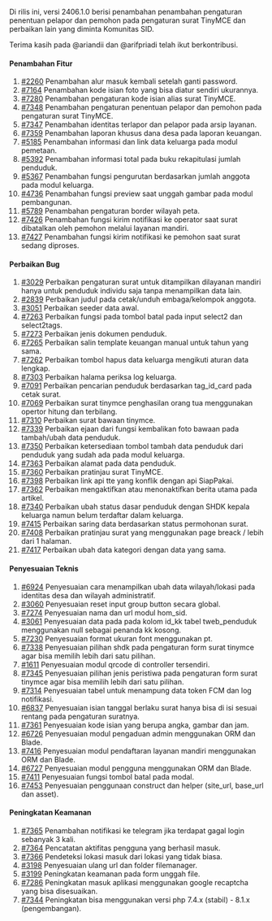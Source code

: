 Di rilis ini, versi 2406.1.0 berisi penambahan penambahan pengaturan penentuan pelapor dan pemohon pada pengaturan surat TinyMCE dan perbaikan lain yang diminta Komunitas SID.

Terima kasih pada @ariandii dan @arifpriadi telah ikut berkontribusi.

#### Penambahan Fitur

1. [#2260](https://github.com/OpenSID/premium/issues/2260) Penambahan alur masuk kembali setelah ganti password.
2. [#7164](https://github.com/OpenSID/OpenSID/issues/7164) Penambahan kode isian foto yang bisa diatur sendiri ukurannya.
3. [#7280](https://github.com/OpenSID/OpenSID/issues/7280) Penambahan pengaturan kode isian alias surat TinyMCE.
4. [#7348](https://github.com/OpenSID/OpenSID/issues/7348) Penambahan pengaturan penentuan pelapor dan pemohon pada pengaturan surat TinyMCE.
5. [#7347](https://github.com/OpenSID/OpenSID/issues/7347) Penambahan identitas terlapor dan pelapor pada arsip layanan.
6. [#7359](https://github.com/OpenSID/OpenSID/issues/7359) Penambahan laporan khusus dana desa pada laporan keuangan.
7. [#5185](https://github.com/OpenSID/OpenSID/issues/5185) Penambahan informasi dan link data keluarga pada modul pemetaan.
8. [#5392](https://github.com/OpenSID/OpenSID/issues/5392) Penambahan informasi total pada buku rekapitulasi jumlah penduduk.
9. [#5367](https://github.com/OpenSID/OpenSID/issues/5367) Penambahan fungsi pengurutan berdasarkan jumlah anggota pada modul keluarga.
10. [#4736](https://github.com/OpenSID/OpenSID/issues/4736) Penambahan fungsi preview saat unggah gambar pada modul pembangunan.
11. [#5789](https://github.com/OpenSID/OpenSID/issues/5789) Penambahan pengaturan border wilayah peta.
12. [#7426](https://github.com/OpenSID/OpenSID/issues/7426) Penambahan fungsi kirim notifikasi ke operator saat surat dibatalkan oleh pemohon melalui layanan mandiri.
13. [#7427](https://github.com/OpenSID/OpenSID/issues/7427) Penambahan fungsi kirim notifikasi ke pemohon saat surat sedang diproses.


#### Perbaikan Bug

1. [#3029](https://github.com/OpenSID/premium/issues/3029) Perbaikan pengaturan surat untuk ditampilkan dilayanan mandiri hanya untuk penduduk individu saja tanpa menampilkan data lain.
2. [#2839](https://github.com/OpenSID/OpenSID/issues/2839) Perbaikan judul pada cetak/unduh embaga/kelompok anggota.
3. [#3051](https://github.com/OpenSID/OpenSID/issues/3051) Perbaikan seeder data awal.
4. [#7263](https://github.com/OpenSID/OpenSID/issues/7263) Perbaikan fungsi pada tombol batal pada input select2 dan select2tags.
5. [#7273](https://github.com/OpenSID/OpenSID/issues/7273) Perbaikan jenis dokumen penduduk.
6. [#7265](https://github.com/OpenSID/OpenSID/issues/7265) Perbaikan salin template keuangan manual untuk tahun yang sama.
7. [#7262](https://github.com/OpenSID/OpenSID/issues/7262) Perbaikan tombol hapus data keluarga mengikuti aturan data lengkap.
8. [#7303](https://github.com/OpenSID/OpenSID/issues/7303) Perbaikan halama periksa log keluarga.
9. [#7091](https://github.com/OpenSID/OpenSID/issues/7091) Perbaikan pencarian penduduk berdasarkan tag_id_card pada cetak surat.
10. [#7069](https://github.com/OpenSID/OpenSID/issues/7069) Perbaikan surat tinymce penghasilan orang tua menggunakan opertor hitung dan terbilang.
11. [#7310](https://github.com/OpenSID/OpenSID/issues/7310) Perbaikan surat bawaan tinymce.
12. [#7339](https://github.com/OpenSID/OpenSID/issues/7339) Perbaikan ejaan dari fungsi kembalikan foto bawaan pada tambah/ubah data penduduk.
13. [#7350](https://github.com/OpenSID/OpenSID/issues/7350) Perbaikan ketersediaan tombol tambah data penduduk dari penduduk yang sudah ada pada modul keluarga.
14. [#7363](https://github.com/OpenSID/OpenSID/issues/7363) Perbaikan alamat pada data penduduk.
15. [#7360](https://github.com/OpenSID/OpenSID/issues/7360) Perbaikan pratinjau surat TinyMCE.
16. [#7398](https://github.com/OpenSID/OpenSID/issues/7398) Perbaikan link api tte yang konflik dengan api SiapPakai.
17. [#7362](https://github.com/OpenSID/OpenSID/issues/7362) Perbaikan mengaktifkan atau menonaktifkan berita utama pada artikel.
18. [#7340](https://github.com/OpenSID/OpenSID/issues/7340) Perbaikan ubah status dasar penduduk dengan SHDK kepala keluarga namun belum terdaftar dalam keluarga.
19. [#7415](https://github.com/OpenSID/OpenSID/issues/7415) Perbaikan saring data berdasarkan status permohonan surat.
20. [#7408](https://github.com/OpenSID/OpenSID/issues/7408) Perbaikan pratinjau surat yang menggunakan page breack / lebih dari 1 halaman.
21. [#7417](https://github.com/OpenSID/OpenSID/issues/7417) Perbaikan ubah data kategori dengan data yang sama.



#### Penyesuaian Teknis

1. [#6924](https://github.com/OpenSID/OpenSID/issues/6924) Penyesuaian cara menampilkan ubah data wilayah/lokasi pada identitas desa dan wilayah administratif.
2. [#3060](https://github.com/OpenSID/premium/issues/3060) Penyesuaian reset input group button secara global.
3. [#7274](https://github.com/OpenSID/OpenSID/issues/7274) Penyesuaian nama dan url modul hom_sid.
4. [#3061](https://github.com/OpenSID/premium/issues/3061) Penyesuaian data pada pada kolom id_kk tabel tweb_penduduk menggunakan null sebagai penanda kk kosong.
5. [#7230](https://github.com/OpenSID/OpenSID/issues/7230) Penyesuaian format ukuran font menggunakan pt.
6. [#7338](https://github.com/OpenSID/OpenSID/issues/7338) Penyesuaian pilihan shdk pada pengaturan form surat tinymce agar bisa memilih lebih dari satu pilihan.
7. [#1611](https://github.com/OpenSID/premium/issues/1611) Penyesuaian modul qrcode di controller tersendiri.
8. [#7345](https://github.com/OpenSID/OpenSID/issues/7345) Penyesuaian pilihan jenis peristiwa pada pengaturan form surat tinymce agar bisa memilih lebih dari satu pilihan.
9. [#7314](https://github.com/OpenSID/OpenSID/issues/7314) Penyesuaian tabel untuk menampung data token FCM dan log notifikasi.
10. [#6837](https://github.com/OpenSID/OpenSID/issues/6837) Penyesuaian isian tanggal berlaku surat hanya bisa di isi sesuai rentang pada pengaturan suratnya.
11. [#7361](https://github.com/OpenSID/OpenSID/issues/7361) Penyesuaian kode isian yang berupa angka, gambar dan jam.
12. [#6726](https://github.com/OpenSID/OpenSID/issues/6726) Penyesuaian modul pengaduan admin menggunakan ORM dan Blade.
13. [#7416](https://github.com/OpenSID/OpenSID/issues/7416) Penyesuaian modul pendaftaran layanan mandiri menggunakan ORM dan Blade.
14. [#6727](https://github.com/OpenSID/OpenSID/issues/6727) Penyesuaian modul pengguna menggunakan ORM dan Blade.
15. [#7411](https://github.com/OpenSID/OpenSID/issues/7411) Penyesuaian fungsi tombol batal pada modal.
16. [#7453](https://github.com/OpenSID/OpenSID/issues/7453) Penyesuaian penggunaan construct dan helper (site_url, base_url dan asset).


#### Peningkatan Keamanan

1. [#7365](https://github.com/OpenSID/OpenSID/issues/7365) Penambahan notifikasi ke telegram jika terdapat gagal login sebanyak 3 kali.
2. [#7364](https://github.com/OpenSID/OpenSID/issues/7364) Pencatatan aktifitas pengguna yang berhasil masuk.
3. [#7366](https://github.com/OpenSID/OpenSID/issues/7366) Pendeteksi lokasi masuk dari lokasi yang tidak biasa.
4. [#3198](https://github.com/OpenSID/premium/issues/3198) Penyesuaian ulang url dan folder filemanager.
5. [#3199](https://github.com/OpenSID/premium/issues/3199) Peningkatan keamanan pada form unggah file.
6. [#7286](https://github.com/OpenSID/OpenSID/issues/7286) Peningkatan masuk aplikasi menggunakan google recaptcha yang bisa disesuaikan.
7. [#7344](https://github.com/OpenSID/OpenSID/issues/7344) Peningkatan bisa menggunakan versi php 7.4.x (stabil) - 8.1.x (pengembangan).